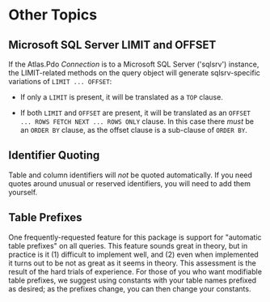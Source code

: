 # Other Topics

## Microsoft SQL Server LIMIT and OFFSET

If the Atlas.Pdo _Connection_ is to a Microsoft SQL Server ('sqlsrv') instance,
the LIMIT-related methods on the query object will generate sqlsrv-specific
variations of `LIMIT ... OFFSET`:

- If only a `LIMIT` is present, it will be translated as a `TOP` clause.

- If both `LIMIT` and `OFFSET` are present, it will be translated as an
  `OFFSET ... ROWS FETCH NEXT ... ROWS ONLY` clause. In this case there *must*
  be an `ORDER BY` clause, as the offset clause is a sub-clause of `ORDER
  BY`.

## Identifier Quoting

Table and column identifiers will *not* be quoted automatically. If you need
quotes around unusual or reserved identifiers, you will need to add them
yourself.

## Table Prefixes

One frequently-requested feature for this package is support for "automatic
table prefixes" on all queries.  This feature sounds great in theory, but in
practice is it (1) difficult to implement well, and (2) even when implemented it
turns out to be not as great as it seems in theory. This assessment is the
result of the hard trials of experience. For those of you who want modifiable
table prefixes, we suggest using constants with your table names prefixed as
desired; as the prefixes change, you can then change your constants.

